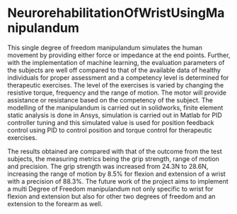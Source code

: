 # NeurorehabilitationOfWristUsingManipulandum

This single degree of freedom manipulandum simulates the human movement by providing
either  force  or  impedance  at  the  end  points.  Further,  with  the  implementation  of  machine
learning, the evaluation parameters of the subjects are well off compared to that of the available
data of healthy individuals for proper assessment and a competency level is determined for
therapeutic exercises. The level of the exercises is varied by changing the resistive torque,
frequency and the range of motion. The motor will provide assistance or resistance based on the
competency of the subject. The modelling of the manipulandum is carried out in solidworks,
finite element static analysis is done in Ansys, simulation is carried out in Matlab for PID controller
tuning and this simulated value is used for position feedback control using PID to control position
and torque control for therapeutic exercises. 
 
The results obtained are compared with that of the outcome from the test subjects, the measuring
metrics being the grip strength, range of motion and precision. The grip strength was increased
from 24.3N to 28.6N, increasing the range of motion by 8.5% for flexion and extension of a
wrist with a precision of 88.3%. The future work of the project aims to implement a multi
Degree of Freedom manipulandum not only specific to wrist for flexion and extension but also
for other two degrees of freedom and an extension to the forearm as well. 
